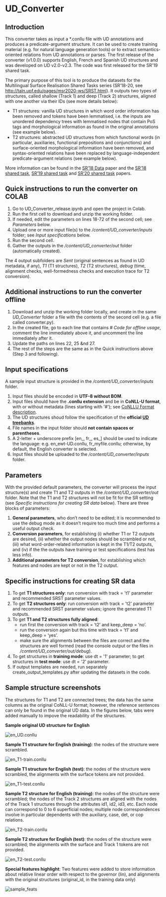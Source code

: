 # UD_Converter

## Introduction
This converter takes as input a *.conllu file with UD annotations and produces a predicate-argument structure. It can be used to create training material (e.g. for natural language generation tools) or to extract semantics-oriented relations from UD annotations or parses. The first release of the converter (v1.0.0) supports English, French and Spanish UD structures and was developed on UD v2.0-v2.3. The code was first released for the SR'19 shared task.

The primary purpose of this tool is to produce the datasets for the Multilingual Surface Realisation Shared Tasks series (SR’18-20, see http://taln.upf.edu/pages/msr2020-ws/SRST.html). It outputs two types of structures, called shallow (Track 1) and deep (Track 2) structures, aligned with one another via their IDs (see more details below):

- T1 structures: vanilla UD structures in which word order information has been removed and tokens have been lemmatised, i.e. the inputs are unordered dependency trees with lemmatised nodes that contain PoS tags and morphological information as found in the original annotations (see example below).
- T2 structures: abstracted UD structures from which functional words (in particular, auxiliaries, functional prepositions and conjunctions) and surface-oriented morphological information have been removed, and syntax-oriented relations have been replaced by language-independent predicate-argument relations (see example below).

More information can be found in the [SR’18 Data](https://aclanthology.org/W18-6527/) paper and the [SR’18 shared task](https://aclanthology.org/W18-3601/),  [SR’19 shared task](https://aclanthology.org/D19-6301/) and  [SR’20 shared task](https://aclanthology.org/2020.msr-1.1/) papers. 


## Quick instructions to run the converter on COLAB
1. Go to UD_Converter_release.ipynb and open the project in Colab.
2. Run the first cell to download and unzip the working folder.
3. If needed, edit the parameters on lines 18-72 of the second cell; see *Parameters* below.
4. Upload one or more input file(s) to the */content/UD_converter/inputs* folder; see *Input specifications* below.
5. Run the second cell.
6. Gather the outputs in the */content/UD_converter/out* folder (automatically created).

The 4 output subfolders are *Sent* (original sentences as found in UD metadata, if any), *T1* (T1 structures), *T2* (T2 structures), *debug* (time, alignment checks, well-formedness checks and execution trace for T2 conversion).


## Additional instructions to run the converter offline
1. Download and unzip the working folder locally, and create in the same *UD_Converter* folder a file with the contents of the second cell (e.g. a file called converter.py).
2. In the created file, go to each line that contains *# Code for offline usage*, comment the line immediately above it, and uncomment the line immediately after it.
3. Update the paths on lines 22, 25 &nd 27.
4. The rest of the steps are the same as in the Quick instructions above (Step 3 and following).


## Input specifications
A sample input structure is provided in the */content/UD_converter/inputs* folder.
1. Input files should be encoded in **UTF-8 without BOM**.
2. Input files should have the **.conllu extension** and be in **CoNLL-U format**, with or without metadata (lines starting with '#'); see [CoNLLU Format description](https://universaldependencies.org/format.html).
3. The UD structures shoud follow the specification of the **official [UD treebanks](https://universaldependencies.org/)**.
4. File names in the input folder should **not contain spaces or parentheses**.
5. A 2-letter + underscore prefix [en_, fr_, es_] should be used to indicate the language: e.g. en_ewt-UD.conllu, fr_myfile.conllu; otherwise, by default, the English converter is selected.
6. Input files should be uploaded to the */content/UD_converter/inputs* folder.

## Parameters
With the provided default parameters, the converter will process the input structure(s) and create T1 and T2 outputs in the */content/UD_converter/out* folder. Note that the T1 and T2 structures will not be fit for the SR setting (see *Specific instructions for creating SR data* below). There are three blocks of parameters:
1. **General parameters**, who don’t need to be edited; it is recommended to use the debug mode as it doesn’t require too much time and performs a useful output check.
2. **Conversion parameters**, for establishing (i) whether T1 or T2 outputs are desired, (ii) whether the output nodes should be scrambled or not, (iii) what word-order-related information is kept in the T1/T2 outputs, and (iv) if the the outputs have training or test specifications (test has less info).
3. **Additional parameters for T2 conversion**, for establishing which features and nodes are kept or not in the T2 output.

## Specific instructions for creating SR data
1. To get **T1 structures only**: run conversion with track = 't1' parameter and recommended SRST parameter values.
2. To get **T2 structures only**: run conversion with track = 't2' parameter and recommended SRST parameter values; ignore the generated T1 outputs.
3. To get **T1 and T2 structures fully aligned**:
	- run first the conversion with track = ‘t2’ and keep_deep = ‘no’.
	- run the conversion again but this time with track = ‘t1’ and keep_deep = ‘yes’.
	- make sure the alignments between the files are correct and the structures are well formed (read the console output or the files in */content/UD_converter/out/debug*).
4. To get structures in **training mode**: use dt = '1' parameter; to get structures in **test mode**: use dt = '2' parameter.
5. If output templates are needed, run separately create_output_templates.py after updating the datasets in the code.

## Sample structure screenshots
The structures for T1 and T2 are connected trees; the data has the same columns as the original CoNLL-U format; however, the reference sentences can only be found in the original UD data. In the figures below, tabs were added manually to impove the readability of the structures.

**Sample original UD structure for English**

![en_UD.conllu](https://user-images.githubusercontent.com/29705940/203811004-321b8e04-6b3b-4634-9820-66180b317c05.png)


**Sample T1 structure for English (training)**: the nodes of the structure were scrambled.

![en_T1-train.conllu](https://user-images.githubusercontent.com/29705940/203811035-02322b9c-3d46-489f-9de3-2d495eaae3fc.png)


**Sample T1 structure for English (test)**: the nodes of the structure were scrambled, the alignments with the surface tokens are not provided.

![en_T1-test.conllu](https://user-images.githubusercontent.com/29705940/203811049-6e472ad2-56a6-4703-a4d1-cdc04ead696f.png)


**Sample T2 structure for English (training)**: the nodes of the structure were scrambled; the nodes of the Track 2 structures are aligned with the nodes of the Track 1 structures through the attributes id1, id2, id3, etc. Each node can correspond to 0 to 6 superficial nodes; multiple node correspondences involve in particular dependents with the auxiliary, case, det, or cop relations.

![en_T2-train.conllu](https://user-images.githubusercontent.com/29705940/203811069-8fed8d16-7aa6-4bff-acf2-ef3241accc53.png)


**Sample T2 structure for English (test)**: the nodes of the structure were scrambled; the alignments with the surface and Track 1 tokens are not provided.

![en_T2-test.conllu](https://user-images.githubusercontent.com/29705940/203811084-1c78a306-f4da-496f-8aa2-f5ddab1e1f97.png)


**Special features highlight**: Two features were added to store information about relative linear order with respect to the governor (lin), and alignments with the original structures (original_id, in the training data only)

![sample_feats](https://user-images.githubusercontent.com/29705940/203811099-e5e68fdf-402d-47f5-9bcb-8d0aa81041b5.png)
